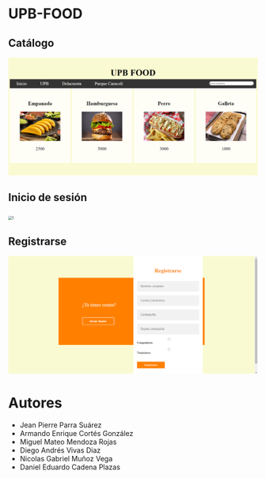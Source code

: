 # UPB-FOOD

## Catálogo
<img src="Fotos/Catálogo.png" alt="1" style="zoom:50%;" />

## Inicio de sesión
<img src="Fotos/Inicio de sesión.png" alt="1" style="zoom:50%;" />

## Registrarse
<img src="Fotos/Registrarse.png" alt="1" style="zoom:50%;" />

# Autores
- Jean Pierre Parra Suárez
- Armando Enrique Cortés González
- Miguel Mateo Mendoza Rojas 
- Diego Andrés Vivas Diaz  
- Nicolas Gabriel Muñoz Vega 
- Daniel Eduardo Cadena Plazas 
